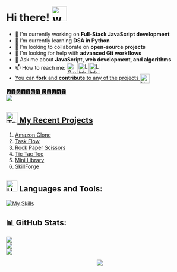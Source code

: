 # Hi there! <img src="https://user-images.githubusercontent.com/72663882/171687151-bb31c996-c9d2-49c8-b593-734946893b23.gif" alt="waving hand gif" aria-hidden="true" width="40" />

- 🔭 I’m currently working on **Full-Stack JavaScript development**
- 🌱 I’m currently learning **DSA in Python**
- 👯 I’m looking to collaborate on **open-source projects**
- 🤔 I’m looking for help with **advanced Git workflows**
- 💬 Ask me about **JavaScript, web development, and algorithms**
- 📫 How to reach me: <a href="mailto:adityakirti.dev@gmail.com" title="Gmail"><img alt="Gmail" src="https://skillicons.dev/icons?i=gmail" height="30" align="center"/><a href="https://www.linkedin.com/in/aditya-kirti-954553297/" title="LinkedIn"><img alt="LinkedIn" src="https://skillicons.dev/icons?i=linkedin" height="30" align="center"/><a href="https://www.instagram.com/addyy_118/" title="Instagram"><img alt="LinkedIn" src="https://skillicons.dev/icons?i=instagram" height="30" align="center"/> 
- You can **fork** and **contribute** to any of the projects <img src="https://raw.githubusercontent.com/Tarikul-Islam-Anik/Animated-Fluent-Emojis/master/Emojis/Hand%20gestures/Handshake.png" alt="Handshake" width="25" height="25" align="center" />

<p align="start"> 
🆅🅸🆂🅸🆃🅾🆁 🅲🅾🆄🅽🆃<br>
<img src="https://profile-counter.glitch.me/addy118/count.svg"/>

## <img src="https://raw.githubusercontent.com/Tarikul-Islam-Anik/Animated-Fluent-Emojis/master/Emojis/People/Technologist.png" alt="Technologist" width="30" height="30" /> My Recent Projects

1. [Amazon Clone](https://amazon-aditya-clone.netlify.app/)
2. [Task Flow](https://addy118.github.io/task-flow/)
3. [Rock Paper Scissors](https://rps-aditya.netlify.app/)
4. [Tic Tac Toe](https://addy118.github.io/tic-tac-toe/)
5. [Mini Library](https://addy118.github.io/library/)
6. [SkillForge](https://adityakirti.netlify.app/css-projects/skillforge/index.html)

## <img src="https://raw.githubusercontent.com/Tarikul-Islam-Anik/Animated-Fluent-Emojis/master/Emojis/Objects/Hammer%20and%20Wrench.png" alt="Hammer and Wrench" width="30" height="30" /> **Languages and Tools:**

[![My Skills](https://skillicons.dev/icons?i=html,css,tailwind,js,react,redux,c,py,mysql,mongodb,php,null,git,github,vscode,figma,md&perline=6)](#)

## 📊 GitHub Stats:

![](https://github-readme-stats.vercel.app/api?username=addy118&theme=dark&hide_border=true&include_all_commits=false&count_private=false)<br/>
![](https://github-readme-streak-stats.herokuapp.com/?user=addy118&theme=dark&hide_border=true)<br/>
![](https://github-readme-stats.vercel.app/api/top-langs/?username=addy118&theme=dark&hide_border=true&include_all_commits=false&count_private=false&layout=compact)

<p align="center">
     <img src="https://capsule-render.vercel.app/api?type=waving&color=gradient&height=100&section=footer"/>
</p>
